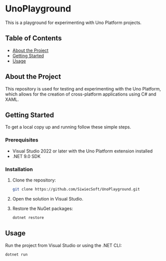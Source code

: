 # UnoPlayground

This is a playground for experimenting with Uno Platform projects.

## Table of Contents
- [About the Project](#about-the-project)
- [Getting Started](#getting-started)
- [Usage](#usage)

## About the Project

This repository is used for testing and experimenting with the Uno Platform, which allows for the creation of cross-platform applications using C# and XAML.

## Getting Started

To get a local copy up and running follow these simple steps.

### Prerequisites

- Visual Studio 2022 or later with the Uno Platform extension installed
- .NET 9.0 SDK

### Installation

1. Clone the repository:
    ```sh
    git clone https://github.com/SiwiecSoft/UnoPlayground.git
    ```
2. Open the solution in Visual Studio.

3. Restore the NuGet packages:
    ```sh
    dotnet restore
    ```

## Usage

Run the project from Visual Studio or using the .NET CLI:
```sh
dotnet run

